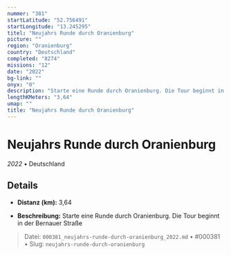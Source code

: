 ```yaml
---
nummer: "381"
startLatitude: "52.756491"
startLongitude: "13.245295"
titel: "Neujahrs Runde durch Oranienburg"
picture: ""
region: "Oranienburg"
country: "Deutschland"
completed: "8274"
missions: "12"
date: "2022"
bg-link: ""
onyx: "0"
description: "Starte eine Runde durch Oranienburg. Die Tour beginnt in der Bernauer Straße"
lengthKMeters: "3,64"
umap: ""
title: "Neujahrs Runde durch Oranienburg"
---
```

# Neujahrs Runde durch Oranienburg

*2022* • Deutschland



## Details
- **Distanz (km):** 3,64



- **Beschreibung:** Starte eine Runde durch Oranienburg. Die Tour beginnt in der Bernauer Straße



> Datei: `000381_neujahrs-runde-durch-oranienburg_2022.md` • #000381 • Slug: `neujahrs-runde-durch-oranienburg`
